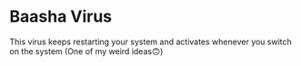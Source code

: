 # Baasha Virus

This virus keeps restarting your system and activates whenever you switch on the system
(One of my weird ideas🙃)
